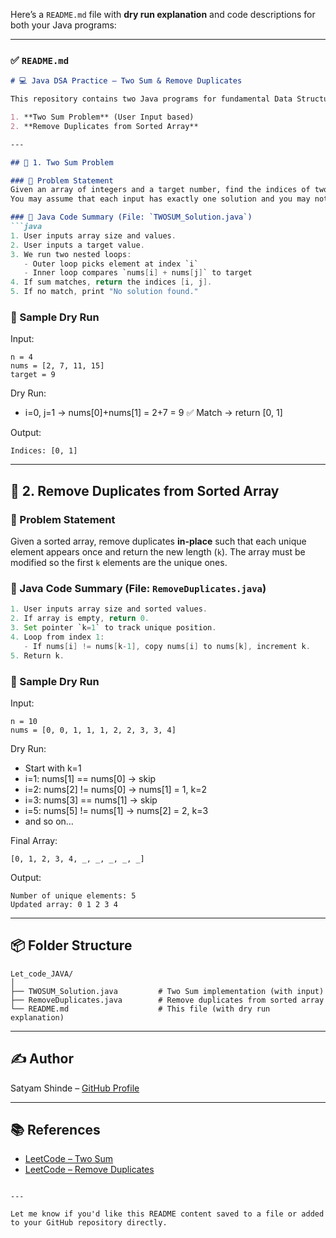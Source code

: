 Here’s a `README.md` file with **dry run explanation** and code descriptions for both your Java programs:

---

### ✅ `README.md`

````markdown
# 💻 Java DSA Practice – Two Sum & Remove Duplicates

This repository contains two Java programs for fundamental Data Structure and Algorithm practice:

1. **Two Sum Problem** (User Input based)
2. **Remove Duplicates from Sorted Array**

---

## 📘 1. Two Sum Problem

### 🔸 Problem Statement
Given an array of integers and a target number, find the indices of two numbers such that they add up to the target.  
You may assume that each input has exactly one solution and you may not use the same element twice.

### 📎 Java Code Summary (File: `TWOSUM_Solution.java`)
```java
1. User inputs array size and values.
2. User inputs a target value.
3. We run two nested loops:
   - Outer loop picks element at index `i`
   - Inner loop compares `nums[i] + nums[j]` to target
4. If sum matches, return the indices [i, j].
5. If no match, print "No solution found."
````

### 🧪 Sample Dry Run

Input:

```
n = 4
nums = [2, 7, 11, 15]
target = 9
```

Dry Run:

* i=0, j=1 → nums\[0]+nums\[1] = 2+7 = 9 ✅ Match → return \[0, 1]

Output:

```
Indices: [0, 1]
```

---

## 📘 2. Remove Duplicates from Sorted Array

### 🔸 Problem Statement

Given a sorted array, remove duplicates **in-place** such that each unique element appears once and return the new length (`k`).
The array must be modified so the first `k` elements are the unique ones.

### 📎 Java Code Summary (File: `RemoveDuplicates.java`)

```java
1. User inputs array size and sorted values.
2. If array is empty, return 0.
3. Set pointer `k=1` to track unique position.
4. Loop from index 1:
   - If nums[i] != nums[k-1], copy nums[i] to nums[k], increment k.
5. Return k.
```

### 🧪 Sample Dry Run

Input:

```
n = 10  
nums = [0, 0, 1, 1, 1, 2, 2, 3, 3, 4]
```

Dry Run:

* Start with k=1
* i=1: nums\[1] == nums\[0] → skip
* i=2: nums\[2] != nums\[0] → nums\[1] = 1, k=2
* i=3: nums\[3] == nums\[1] → skip
* i=5: nums\[5] != nums\[1] → nums\[2] = 2, k=3
* and so on…

Final Array:

```
[0, 1, 2, 3, 4, _, _, _, _, _]
```

Output:

```
Number of unique elements: 5
Updated array: 0 1 2 3 4
```

---

## 📦 Folder Structure

```
Let_code_JAVA/
│
├── TWOSUM_Solution.java         # Two Sum implementation (with input)
├── RemoveDuplicates.java        # Remove duplicates from sorted array
└── README.md                    # This file (with dry run explanation)
```

---

## ✍️ Author

Satyam Shinde – [GitHub Profile](https://github.com/8767satyamshinde)

---

## 📚 References

* [LeetCode – Two Sum](https://leetcode.com/problems/two-sum/)
* [LeetCode – Remove Duplicates](https://leetcode.com/problems/remove-duplicates-from-sorted-array/)

```

---

Let me know if you'd like this README content saved to a file or added to your GitHub repository directly.
```
